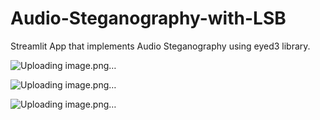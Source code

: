 # Audio-Steganography-with-LSB
Streamlit App that implements Audio Steganography using eyed3 library.


![Uploading image.png…]()

![Uploading image.png…]()

![Uploading image.png…]()
